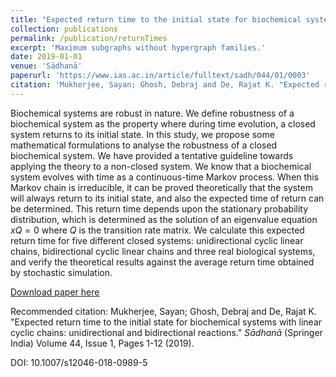 ```yaml
---
title: "Expected return time to the initial state for biochemical systems with linear cyclic chains: unidirectional and bidirectional reactions"
collection: publications
permalink: /publication/returnTimes
excerpt: 'Maximum subgraphs without hypergraph families.'
date: 2019-01-01
venue: 'Sādhanā'
paperurl: 'https://www.ias.ac.in/article/fulltext/sadh/044/01/0003'
citation: 'Mukherjee, Sayan; Ghosh, Debraj and De, Rajat K. "Expected return time to the initial state for biochemical systems with linear cyclic chains: unidirectional and bidirectional reactions." <i>Sādhanā</i> (Springer India) Volume 44, Issue 1, Pages 1-12 (2019).'
---
```

Biochemical systems are robust in nature. We define robustness of a biochemical system as the property where during time evolution, a closed system returns to its initial state. In this study, we propose some mathematical formulations to analyse the robustness of a closed biochemical system. We have provided a tentative guideline towards applying the theory to a non-closed system. We know that a biochemical system evolves with time as a continuous-time Markov process. When this Markov chain is irreducible, it can be proved theoretically that the system will always return to its initial state, and also the expected time of return can be determined. This return time depends upon the stationary probability distribution, which is determined as the solution of an eigenvalue equation $xQ=0$ where $Q$ is the transition rate matrix. We calculate this expected return time for five different closed systems: unidirectional cyclic linear chains, bidirectional cyclic linear chains and three real biological systems, and verify the theoretical results against the average return time obtained by stochastic simulation.

[Download paper here](https://www.ias.ac.in/article/fulltext/sadh/044/01/0003)

Recommended citation: Mukherjee, Sayan; Ghosh, Debraj and De, Rajat K. "Expected return time to the initial state for biochemical systems with linear cyclic chains: unidirectional and bidirectional reactions." <i>Sādhanā</i> (Springer India) Volume 44, Issue 1, Pages 1-12 (2019).

DOI: 10.1007/s12046-018-0989-5